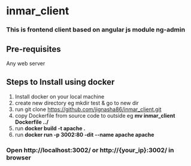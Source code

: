 # inmar_client

### This is frontend client based on angular js module ng-admin

## Pre-requisites
   Any web server

## Steps to Install using docker
  1) Install docker on your local machine
  2) create new directory eg mkdir test & go to new dir 
  3) run git clone https://github.com/jignasha86/inmar_client.git
  4) copy Dockerfile from source code to outside
     eg **mv inmar_client Dockerfile ../**
  5) run **docker build -t apache .**
  6) run **docker run -p 3002:80 -dit --name apache apache**
 
###  Open http://localhost:3002/ or http://{your_ip}:3002/ in browser
  


